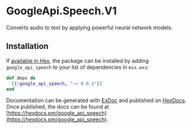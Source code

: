 # GoogleApi.Speech.V1

Converts audio to text by applying powerful neural network models.

## Installation

If [available in Hex](https://hex.pm/docs/publish), the package can be installed
by adding `google_api_speech` to your list of dependencies in `mix.exs`:

```elixir
def deps do
  [{:google_api_speech, "~> 0.0.1"}]
end
```

Documentation can be generated with [ExDoc](https://github.com/elixir-lang/ex_doc)
and published on [HexDocs](https://hexdocs.pm). Once published, the docs can
be found at [https://hexdocs.pm/google_api_speech](https://hexdocs.pm/google_api_speech).
